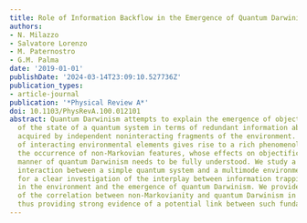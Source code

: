 ```yaml
---
title: Role of Information Backflow in the Emergence of Quantum Darwinism
authors:
- N. Milazzo
- Salvatore Lorenzo
- M. Paternostro
- G.M. Palma
date: '2019-01-01'
publishDate: '2024-03-14T23:09:10.527736Z'
publication_types:
- article-journal
publication: '*Physical Review A*'
doi: 10.1103/PhysRevA.100.012101
abstract: Quantum Darwinism attempts to explain the emergence of objective reality
  of the state of a quantum system in terms of redundant information about the system
  acquired by independent noninteracting fragments of the environment. The consideration
  of interacting environmental elements gives rise to a rich phenomenology, including
  the occurrence of non-Markovian features, whose effects on objectification in the
  manner of quantum Darwinism needs to be fully understood. We study a model of local
  interaction between a simple quantum system and a multimode environment that allows
  for a clear investigation of the interplay between information trapping and propagation
  in the environment and the emergence of quantum Darwinism. We provide strong evidence
  of the correlation between non-Markovianity and quantum Darwinism in such a model,
  thus providing strong evidence of a potential link between such fundamental phenomena.
---
```

